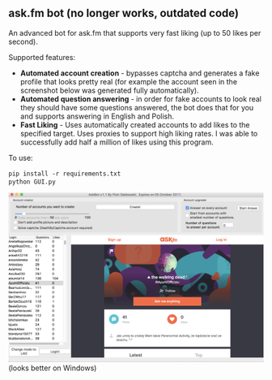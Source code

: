 ## ask.fm bot (no longer works, outdated code)


An advanced bot for ask.fm that supports very fast liking (up to 50 likes per second).

Supported features:
* **Automated account creation**  - bypasses captcha and generates a fake profile that looks pretty real (for example the account seen in the screenshot below was generated fully automatically).
* **Automated question answering** - in order for fake accounts to look real they should have some questions answered, the bot does that for you and supports answering in English and Polish.
* **Fast Liking** - Uses automatically created accounts to add likes to the specified target. Uses proxies to support high liking rates. I was able to successfully add half a million of likes using this program.

To use:

    pip install -r requirements.txt
    python GUI.py


![Example](sample.png)
(looks better on Windows)